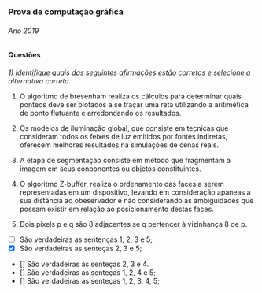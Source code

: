 ### Prova de computação gráfica


###### Ano 2019

#### Questões

*1) Identifique quais das seguintes afirmações estão corretas e selecione a alternativa correta.*

1. O algoritmo de bresenham realiza os cálculos para determinar quais ponteos deve ser plotados a se traçar uma reta utilizando a aritimética de ponto flutuante e arredondando os resultados.

2. Os modelos de iluminação global, que consiste em tecnicas que consideram todos os feixes de luz emitidos por fontes indiretas, oferecem melhores resultados na simulações de cenas reais.

3. A etapa de segmentação consiste em método que fragmentam a imagem em seus conponentes ou objetos constituintes.

4. O algoritmo Z-buffer, realiza o ordenamento das faces a serem representadas em um dispositivo, levando em consideração apaneas a sua distância ao obeservador e não considerando as ambiguidades que possam existir em relação ao posicionamento destas faces.

5. Dois pixels p e q são 8 adjacentes se q pertencer à vizinhança 8 de p.

- [ ] São verdadeiras as sentenças 1, 2, 3 e 5;
- [x] São verdadeiras as senteças 2, 3 e 5;
- [] São verdadeiras as senteças 2, 3 e 4.
- [] São verdadeiras as senteças 1, 2, 4 e 5;
- [] São verdadeiras as senteças 1, 2, 3, 4, 5;

